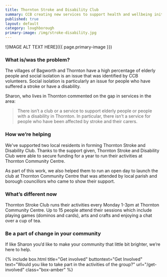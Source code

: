 ```yaml
---
title: Thornton Stroke and Disability Club
summary: CCB creating new services to support health and wellbeing initiatives.
published: true
layout: default
category: loughborough
primary-image: /img/stroke-disability.jpg
---
```


![IMAGE ALT TEXT HERE]({{ page.primary-image }})

### What is/was the problem? 

The villages of Bagworth and Thornton have a high percentage of elderly people and social isolation is an issue that was identified by CCB volunteers. Social isolation is particularly an issue for people who have suffered a stroke or have a disability. 

Sharon, who lives in Thornton commented on the gap in services in the area: 

> There isn’t a club or a service to support elderly people or people with a disability in Thornton. In particular, there isn’t a service for people who have been affected by stroke and their carers.

### How we’re helping 

We've supported two local residents in forming Thornton Stroke and Disability Club. Thanks to the support given, Thornton Stroke and Disability Club were able to secure funding for a year to run their activities at Thornton Community Centre. 

As part of this work, we also helped them to run an open day to launch the club at Thornton Community Centre that was attended by local parish and borough councillors who came to show their support.

### What’s different now 

Thornton Stroke Club runs their activities every Monday 1-3pm at Thornton Community Centre. Up to 15 people attend their sessions which include playing games (dominos and cards), arts and crafts and enjoying a chat over a cup of tea.

### Be a part of change in your community

If like Sharon you’d like to make your community that little bit brighter, we’re here to help. 

{% include box.html title="Get involved" buttontext="Get Involved" text="Would you like to take part in the activities of the group?" url="/get-involved" class="box-amber"  %}
 